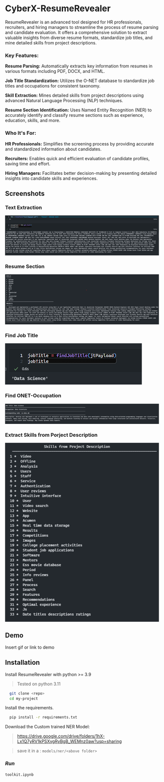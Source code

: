 # CyberX-ResumeRevealer

ResumeRevealer is an advanced tool designed for HR professionals, recruiters, and hiring managers to streamline the process of resume parsing and candidate evaluation. It offers a comprehensive solution to extract valuable insights from diverse resume formats, standardize job titles, and mine detailed skills from project descriptions.

### **Key Features:**

**Resume Parsing:** Automatically extracts key information from resumes in various formats including PDF, DOCX, and HTML.

**Job Title Standardization:** Utilizes the O-NET database to standardize job titles and occupations for consistent taxonomy.

**Skill Extraction:** Mines detailed skills from project descriptions using advanced Natural Language Processing (NLP) techniques.

**Resume Section Identification:** Uses Named Entity Recognition (NER) to accurately identify and classify resume sections such as experience, education, skills, and more.

### **Who It's For:**
**HR Professionals:**
 Simplifies the screening process by providing accurate and standardized information about candidates.

**Recruiters:** Enables quick and efficient evaluation of candidate profiles, saving time and effort.

**Hiring Managers:** Facilitates better decision-making by presenting detailed insights into candidate skills and experiences.



## Screenshots

### **Text Extraction**
![Resume Text Extraction](https://github.com/HariR1893/CyberX-ResumeRevealer/blob/main/images/text-extraction.png)

### **Resume Section**
![Resume Text Extraction](https://github.com/HariR1893/CyberX-ResumeRevealer/blob/main/images/resume-section.png)

### **Find Job Title**
![Resume Text Extraction](https://github.com/HariR1893/CyberX-ResumeRevealer/blob/main/images/jobtitle.png)

### **Find ONET-Occupation**
![Resume Text Extraction](https://github.com/HariR1893/CyberX-ResumeRevealer/blob/main/images/onet-occupation.png)

### **Extract Skills from Porject Description**
![Resume Text Extraction](https://github.com/HariR1893/CyberX-ResumeRevealer/blob/main/images/skills-proj-desp.png)


## Demo

Insert gif or link to demo


## Installation

Install ResumeRevealer with python >= 3.9

> Tested on python 3.11

```bash
  git clone <repo>
  cd my-project
```

Install the requirements.

```bash
  pip install -r requirements.txt 
```

Download the Custom trained NER Model: 
> https://drive.google.com/drive/folders/1hX-Lx1Q7yRV1kPSXvgRyBgB_WEMnz0aw?usp=sharing

> save it in a : ```models/ner/<above folder>```

### *Run*
```toolkit.ipynb```

